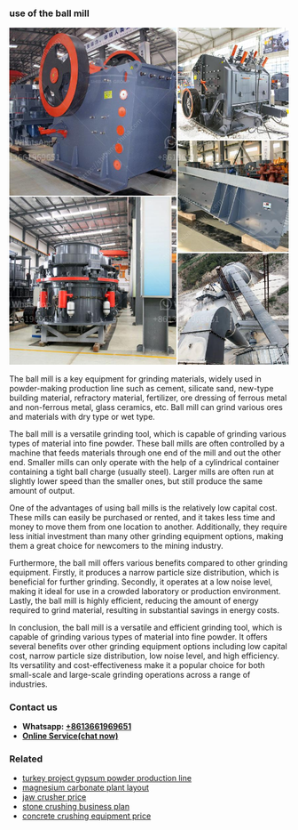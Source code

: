 <h3>use of the ball mill</h3><img src='1702950636.jpg' alt=''><p>The ball mill is a key equipment for grinding materials, widely used in powder-making production line such as cement, silicate sand, new-type building material, refractory material, fertilizer, ore dressing of ferrous metal and non-ferrous metal, glass ceramics, etc. Ball mill can grind various ores and materials with dry type or wet type.</p><p>The ball mill is a versatile grinding tool, which is capable of grinding various types of material into fine powder. These ball mills are often controlled by a machine that feeds materials through one end of the mill and out the other end. Smaller mills can only operate with the help of a cylindrical container containing a tight ball charge (usually steel). Larger mills are often run at slightly lower speed than the smaller ones, but still produce the same amount of output. </p><p>One of the advantages of using ball mills is the relatively low capital cost. These mills can easily be purchased or rented, and it takes less time and money to move them from one location to another. Additionally, they require less initial investment than many other grinding equipment options, making them a great choice for newcomers to the mining industry.</p><p>Furthermore, the ball mill offers various benefits compared to other grinding equipment. Firstly, it produces a narrow particle size distribution, which is beneficial for further grinding. Secondly, it operates at a low noise level, making it ideal for use in a crowded laboratory or production environment. Lastly, the ball mill is highly efficient, reducing the amount of energy required to grind material, resulting in substantial savings in energy costs.</p><p>In conclusion, the ball mill is a versatile and efficient grinding tool, which is capable of grinding various types of material into fine powder. It offers several benefits over other grinding equipment options including low capital cost, narrow particle size distribution, low noise level, and high efficiency. Its versatility and cost-effectiveness make it a popular choice for both small-scale and large-scale grinding operations across a range of industries.</p><h3>Contact us</h3><ul><li><strong>Whatsapp:&nbsp;<a href="https://wa.me/8613661969651">+8613661969651</a></strong></li><li><a href="https://swt.shibang-china.com/?git&amp;zhl&amp;use of the ball mill"><strong>Online Service(chat now)</strong></a></li></ul><h3>Related</h3><ul><li><a href='turkey project gypsum powder production line.md'>turkey project gypsum powder production line</a></li><li><a href='magnesium carbonate plant layout.md'>magnesium carbonate plant layout</a></li><li><a href='jaw crusher price.md'>jaw crusher price</a></li><li><a href='stone crushing business plan.md'>stone crushing business plan</a></li><li><a href='concrete crushing equipment price.md'>concrete crushing equipment price</a></li></ul>